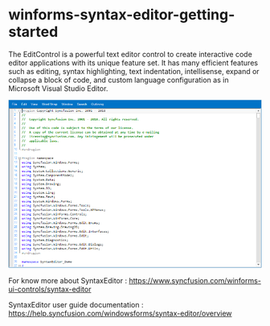 # winforms-syntax-editor-getting-started

The EditControl is a powerful text editor control to create interactive code editor applications with its unique feature set. It has many efficient features such as editing, syntax highlighting, text indentation, intellisense, expand or collapse a block of code, and custom language configuration as in Microsoft Visual Studio Editor.

![](Images/SyntaxEditor_Output.png)

For know more about SyntaxEditor : https://www.syncfusion.com/winforms-ui-controls/syntax-editor

SyntaxEditor user guide documentation : https://help.syncfusion.com/windowsforms/syntax-editor/overview
